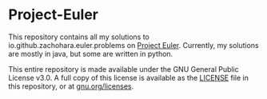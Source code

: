 # Project-Euler

This repository contains all my solutions to io.github.zachohara.euler.problems on [Project Euler](https://projecteuler.net/). Currently, my solutions are mostly in java, but some are written in python.

This entire repository is made available under the GNU General Public License v3.0. A full copy of this license is available as the [LICENSE](LICENSE) file in this repository, or at [gnu.org/licenses](http://www.gnu.org/licenses/).